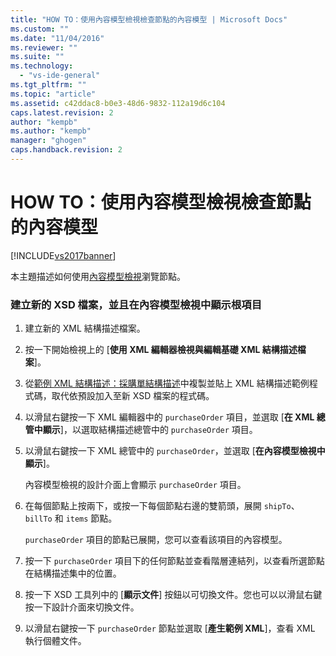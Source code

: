 ```yaml
---
title: "HOW TO：使用內容模型檢視檢查節點的內容模型 | Microsoft Docs"
ms.custom: ""
ms.date: "11/04/2016"
ms.reviewer: ""
ms.suite: ""
ms.technology: 
  - "vs-ide-general"
ms.tgt_pltfrm: ""
ms.topic: "article"
ms.assetid: c42ddac8-b0e3-48d6-9832-112a19d6c104
caps.latest.revision: 2
author: "kempb"
ms.author: "kempb"
manager: "ghogen"
caps.handback.revision: 2
---
```

# HOW TO：使用內容模型檢視檢查節點的內容模型
[!INCLUDE[vs2017banner](../code-quality/includes/vs2017banner.md)]

本主題描述如何使用[內容模型檢視](../xml-tools/content-model-view.md)瀏覽節點。  
  
### 建立新的 XSD 檔案，並且在內容模型檢視中顯示根項目  
  
1.  建立新的 XML 結構描述檔案。  
  
2.  按一下開始檢視上的 \[**使用 XML 編輯器檢視與編輯基礎 XML 結構描述檔案**\]。  
  
3.  從[範例 XML 結構描述：採購單結構描述](../Topic/Sample%20XSD%20File:%20Purchase%20Order%20Schema.md)中複製並貼上 XML 結構描述範例程式碼，取代依預設加入至新 XSD 檔案的程式碼。  
  
4.  以滑鼠右鍵按一下 XML 編輯器中的 `purchaseOrder` 項目，並選取 \[**在 XML 總管中顯示**\]，以選取結構描述總管中的 `purchaseOrder` 項目。  
  
5.  以滑鼠右鍵按一下 XML 總管中的 `purchaseOrder`，並選取 \[**在內容模型檢視中顯示**\]。  
  
     內容模型檢視的設計介面上會顯示 `purchaseOrder` 項目。  
  
6.  在每個節點上按兩下，或按一下每個節點右邊的雙箭頭，展開 `shipTo`、`billTo` 和 `items` 節點。  
  
     `purchaseOrder` 項目的節點已展開，您可以查看該項目的內容模型。  
  
7.  按一下 `purchaseOrder` 項目下的任何節點並查看階層連結列，以查看所選節點在結構描述集中的位置。  
  
8.  按一下 XSD 工具列中的 \[**顯示文件**\] 按鈕以可切換文件。您也可以以滑鼠右鍵按一下設計介面來切換文件。  
  
9. 以滑鼠右鍵按一下 `purchaseOrder` 節點並選取 \[**產生範例 XML**\]，查看 XML 執行個體文件。